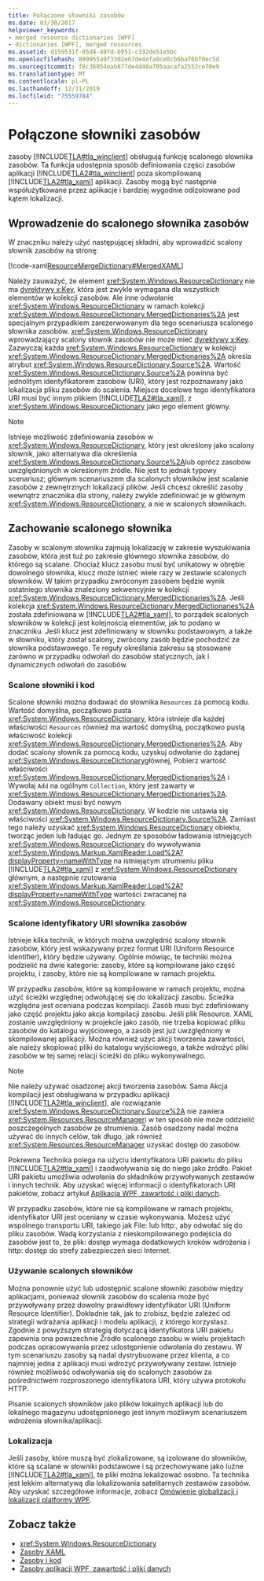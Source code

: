```yaml
---
title: Połączone słowniki zasobów
ms.date: 03/30/2017
helpviewer_keywords:
- merged resource dictionaries [WPF]
- dictionaries [WPF], merged resources
ms.assetid: d159531f-05d4-49fd-b951-c332de51e5bc
ms.openlocfilehash: 899955a9f3302e67de4efa0ce0cb6baf6bf0ec5d
ms.sourcegitcommit: f8c36054eab877de4d40a705aacafa2552ce70e9
ms.translationtype: MT
ms.contentlocale: pl-PL
ms.lasthandoff: 12/31/2019
ms.locfileid: "75559784"
---
```

# <a name="merged-resource-dictionaries"></a>Połączone słowniki zasobów
zasoby [!INCLUDE[TLA#tla_winclient](../../../../includes/tlasharptla-winclient-md.md)] obsługują funkcję scalonego słownika zasobów. Ta funkcja udostępnia sposób definiowania części zasobów aplikacji [!INCLUDE[TLA2#tla_winclient](../../../../includes/tla2sharptla-winclient-md.md)] poza skompilowaną [!INCLUDE[TLA2#tla_xaml](../../../../includes/tla2sharptla-xaml-md.md)] aplikacji. Zasoby mogą być następnie współużytkowane przez aplikacje i bardziej wygodnie odizolowane pod kątem lokalizacji.  
  
## <a name="introducing-a-merged-resource-dictionary"></a>Wprowadzenie do scalonego słownika zasobów  
 W znaczniku należy użyć następującej składni, aby wprowadzić scalony słownik zasobów na stronę:  
  
 [!code-xaml[ResourceMergeDictionary#MergedXAML](~/samples/snippets/csharp/VS_Snippets_Wpf/ResourceMergeDictionary/CS/default.xaml#mergedxaml)]  
  
 Należy zauważyć, że element <xref:System.Windows.ResourceDictionary> nie ma [dyrektywy x:Key](../../../desktop-wpf/xaml-services/xkey-directive.md), która jest zwykle wymagana dla wszystkich elementów w kolekcji zasobów. Ale inne odwołanie <xref:System.Windows.ResourceDictionary> w ramach kolekcji <xref:System.Windows.ResourceDictionary.MergedDictionaries%2A> jest specjalnym przypadkiem zarezerwowanym dla tego scenariusza scalonego słownika zasobów. <xref:System.Windows.ResourceDictionary> wprowadzający scalony słownik zasobów nie może mieć [dyrektywy x:Key](../../../desktop-wpf/xaml-services/xkey-directive.md). Zazwyczaj każda <xref:System.Windows.ResourceDictionary> w kolekcji <xref:System.Windows.ResourceDictionary.MergedDictionaries%2A> określa atrybut <xref:System.Windows.ResourceDictionary.Source%2A>. Wartość <xref:System.Windows.ResourceDictionary.Source%2A> powinna być jednolitym identyfikatorem zasobów (URI), który jest rozpoznawany jako lokalizacja pliku zasobów do scalenia. Miejsce docelowe tego identyfikatora URI musi być innym plikiem [!INCLUDE[TLA2#tla_xaml](../../../../includes/tla2sharptla-xaml-md.md)], z <xref:System.Windows.ResourceDictionary> jako jego element główny.  
  
> [!NOTE]
> Istnieje możliwość zdefiniowania zasobów w <xref:System.Windows.ResourceDictionary>, który jest określony jako scalony słownik, jako alternatywa dla określenia <xref:System.Windows.ResourceDictionary.Source%2A>lub oprócz zasobów uwzględnionych w określonym źródle. Nie jest to jednak typowy scenariusz; głównym scenariuszem dla scalonych słowników jest scalanie zasobów z zewnętrznych lokalizacji plików. Jeśli chcesz określić zasoby wewnątrz znacznika dla strony, należy zwykle zdefiniować je w głównym <xref:System.Windows.ResourceDictionary>, a nie w scalonych słownikach.  
  
## <a name="merged-dictionary-behavior"></a>Zachowanie scalonego słownika  
 Zasoby w scalonym słowniku zajmują lokalizację w zakresie wyszukiwania zasobów, która jest tuż po zakresie głównego słownika zasobów, do którego są scalane. Chociaż klucz zasobu musi być unikatowy w obrębie dowolnego słownika, klucz może istnieć wiele razy w zestawie scalonych słowników. W takim przypadku zwróconym zasobem będzie wynik ostatniego słownika znaleziony sekwencyjnie w kolekcji <xref:System.Windows.ResourceDictionary.MergedDictionaries%2A>. Jeśli kolekcja <xref:System.Windows.ResourceDictionary.MergedDictionaries%2A> została zdefiniowana w [!INCLUDE[TLA2#tla_xaml](../../../../includes/tla2sharptla-xaml-md.md)], to porządek scalonych słowników w kolekcji jest kolejnością elementów, jak to podano w znaczniku. Jeśli klucz jest zdefiniowany w słowniku podstawowym, a także w słowniku, który został scalony, zwrócony zasób będzie pochodzić ze słownika podstawowego. Te reguły określania zakresu są stosowane zarówno w przypadku odwołań do zasobów statycznych, jak i dynamicznych odwołań do zasobów.  
  
### <a name="merged-dictionaries-and-code"></a>Scalone słowniki i kod  
 Scalone słowniki można dodawać do słownika `Resources` za pomocą kodu. Wartość domyślna, początkowo pusta <xref:System.Windows.ResourceDictionary>, która istnieje dla każdej właściwości `Resources` również ma wartość domyślną, początkowo pustą właściwość kolekcji <xref:System.Windows.ResourceDictionary.MergedDictionaries%2A>. Aby dodać scalony słownik za pomocą kodu, uzyskuj odwołanie do żądanej <xref:System.Windows.ResourceDictionary>głównej, Pobierz wartość właściwości <xref:System.Windows.ResourceDictionary.MergedDictionaries%2A> i Wywołaj `Add` na ogólnym `Collection`, który jest zawarty w <xref:System.Windows.ResourceDictionary.MergedDictionaries%2A>. Dodawany obiekt musi być nowym <xref:System.Windows.ResourceDictionary>. W kodzie nie ustawia się właściwości <xref:System.Windows.ResourceDictionary.Source%2A>. Zamiast tego należy uzyskać <xref:System.Windows.ResourceDictionary> obiektu, tworząc jeden lub ładując go. Jednym ze sposobów ładowania istniejących <xref:System.Windows.ResourceDictionary> do wywoływania <xref:System.Windows.Markup.XamlReader.Load%2A?displayProperty=nameWithType> na istniejącym strumieniu pliku [!INCLUDE[TLA2#tla_xaml](../../../../includes/tla2sharptla-xaml-md.md)] z <xref:System.Windows.ResourceDictionary> głównym, a następnie rzutowania <xref:System.Windows.Markup.XamlReader.Load%2A?displayProperty=nameWithType> wartości zwracanej na <xref:System.Windows.ResourceDictionary>.  
  
### <a name="merged-resource-dictionary-uris"></a>Scalone identyfikatory URI słownika zasobów  
 Istnieje kilka technik, w których można uwzględnić scalony słownik zasobów, który jest wskazywany przez format URI (Uniform Resource Identifier), który będzie używany. Ogólnie mówiąc, te techniki można podzielić na dwie kategorie: zasoby, które są kompilowane jako część projektu, i zasoby, które nie są kompilowane w ramach projektu.  
  
 W przypadku zasobów, które są kompilowane w ramach projektu, można użyć ścieżki względnej odwołującej się do lokalizacji zasobu. Ścieżka względna jest oceniana podczas kompilacji. Zasób musi być zdefiniowany jako część projektu jako akcja kompilacji zasobu. Jeśli plik Resource. XAML zostanie uwzględniony w projekcie jako zasób, nie trzeba kopiować pliku zasobów do katalogu wyjściowego, a zasób jest już uwzględniony w skompilowanej aplikacji. Można również użyć akcji tworzenia zawartości, ale należy skopiować pliki do katalogu wyjściowego, a także wdrożyć pliki zasobów w tej samej relacji ścieżki do pliku wykonywalnego.  
  
> [!NOTE]
> Nie należy używać osadzonej akcji tworzenia zasobów. Sama Akcja kompilacji jest obsługiwana w przypadku aplikacji [!INCLUDE[TLA2#tla_winclient](../../../../includes/tla2sharptla-winclient-md.md)], ale rozwiązanie <xref:System.Windows.ResourceDictionary.Source%2A> nie zawiera <xref:System.Resources.ResourceManager>i w ten sposób nie może oddzielić poszczególnych zasobów ze strumienia. Zasób osadzony nadal można używać do innych celów, tak długo, jak również <xref:System.Resources.ResourceManager> uzyskać dostęp do zasobów.  
  
 Pokrewna Technika polega na użyciu identyfikatora URI pakietu do pliku [!INCLUDE[TLA2#tla_xaml](../../../../includes/tla2sharptla-xaml-md.md)] i zaodwoływania się do niego jako źródło. Pakiet URI pakietu umożliwia odwołania do składników przywoływanych zestawów i innych technik. Aby uzyskać więcej informacji o identyfikatorach URI pakietów, zobacz artykuł [Aplikacja WPF, zawartość i pliki danych](../app-development/wpf-application-resource-content-and-data-files.md).  
  
 W przypadku zasobów, które nie są kompilowane w ramach projektu, identyfikator URI jest oceniany w czasie wykonywania. Możesz użyć wspólnego transportu URI, takiego jak File: lub http:, aby odwołać się do pliku zasobów. Wadą korzystania z nieskompilowanego podejścia do zasobów jest to, że plik: dostęp wymaga dodatkowych kroków wdrożenia i http: dostęp do strefy zabezpieczeń sieci Internet.  
  
### <a name="reusing-merged-dictionaries"></a>Używanie scalonych słowników  
 Można ponownie użyć lub udostępnić scalone słowniki zasobów między aplikacjami, ponieważ słownik zasobów do scalenia może być przywoływany przez dowolny prawidłowy identyfikator URI (Uniform Resource Identifier). Dokładnie tak, jak to zrobisz, będzie zależeć od strategii wdrażania aplikacji i modelu aplikacji, z którego korzystasz. Zgodnie z powyższym strategią dotyczącą identyfikatora URI pakietu zapewnia ona powszechnie Źródło scalonego zasobu w wielu projektach podczas opracowywania przez udostępnienie odwołania do zestawu. W tym scenariuszu zasoby są nadal dystrybuowane przez klienta, a co najmniej jedna z aplikacji musi wdrożyć przywoływany zestaw. Istnieje również możliwość odwoływania się do scalonych zasobów za pośrednictwem rozproszonego identyfikatora URI, który używa protokołu HTTP.  
  
 Pisanie scalonych słowników jako plików lokalnych aplikacji lub do lokalnego magazynu udostępnionego jest innym możliwym scenariuszem wdrożenia słownika/aplikacji.  
  
### <a name="localization"></a>Lokalizacja  
 Jeśli zasoby, które muszą być zlokalizowane, są izolowane do słowników, które są scalane w słowniki podstawowe i są przechowywane jako luźne [!INCLUDE[TLA2#tla_xaml](../../../../includes/tla2sharptla-xaml-md.md)], te pliki można lokalizować osobno. Ta technika jest lekkim alternatywą dla lokalizowania satelitarnych zestawów zasobów. Aby uzyskać szczegółowe informacje, zobacz [Omówienie globalizacji i lokalizacji platformy WPF](wpf-globalization-and-localization-overview.md).  
  
## <a name="see-also"></a>Zobacz także

- <xref:System.Windows.ResourceDictionary>
- [Zasoby XAML](../../../desktop-wpf/fundamentals/xaml-resources-define.md)
- [Zasoby i kod](resources-and-code.md)
- [Zasoby aplikacji WPF, zawartość i pliki danych](../app-development/wpf-application-resource-content-and-data-files.md)
